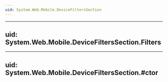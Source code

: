 ```yaml
---
uid: System.Web.Mobile.DeviceFiltersSection
---
```


---
uid: System.Web.Mobile.DeviceFiltersSection.Filters
---

---
uid: System.Web.Mobile.DeviceFiltersSection.#ctor
---

